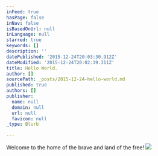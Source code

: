 ```yaml
---
inFeed: true
hasPage: false
inNav: false
isBasedOnUrl: null
inLanguage: null
starred: true
keywords: []
description: ''
datePublished: '2015-12-24T20:03:30.912Z'
dateModified: '2015-12-24T20:02:39.311Z'
title: Hello World.
author: []
sourcePath: _posts/2015-12-24-hello-world.md
published: true
authors: []
publisher:
  name: null
  domain: null
  url: null
  favicon: null
_type: Blurb

---
```

Welcome to the home of the brave and land of the free! ![](https://the-grid-user-content.s3-us-west-2.amazonaws.com/714d0f86-e196-43b5-8baa-23370a34664c.jpg)